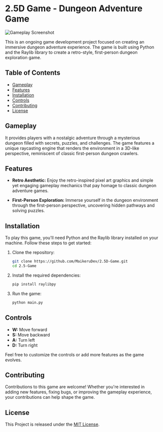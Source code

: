# 2.5D Game - Dungeon Adventure Game

![Gameplay Screenshot](https://gcdnb.pbrd.co/images/avrm6KAn2FVE.png?o=1)

This is an ongoing game development project focused on creating an immersive dungeon adventure experience. The game is built using Python and the Raylib library to create a retro-style, first-person dungeon exploration game.

## Table of Contents

- [Gameplay](#gameplay)
- [Features](#features)
- [Installation](#installation)
- [Controls](#controls)
- [Contributing](#contributing)
- [License](#license)

## Gameplay

It provides players with a nostalgic adventure through a mysterious dungeon filled with secrets, puzzles, and challenges. The game features a unique raycasting engine that renders the environment in a 3D-like perspective, reminiscent of classic first-person dungeon crawlers.

## Features

- **Retro Aesthetic:** Enjoy the retro-inspired pixel art graphics and simple yet engaging gameplay mechanics that pay homage to classic dungeon adventure games.

- **First-Person Exploration:** Immerse yourself in the dungeon environment through the first-person perspective, uncovering hidden pathways and solving puzzles.

## Installation

To play this game, you'll need Python and the Raylib library installed on your machine. Follow these steps to get started:

1. Clone the repository:

   ```sh
   git clone https://github.com/MaikeruDev/2.5D-Game.git
   cd 2.5-Game
   ```

2. Install the required dependencies:

   ```sh
   pip install raylibpy
   ```

3. Run the game:

   ```sh
   python main.py
   ```

## Controls

- **W:** Move forward
- **S:** Move backward
- **A:** Turn left
- **D:** Turn right

Feel free to customize the controls or add more features as the game evolves.

## Contributing

Contributions to this game are welcome! Whether you're interested in adding new features, fixing bugs, or improving the gameplay experience, your contributions can help shape the game.

## License

This Project is released under the [MIT License](LICENSE).
